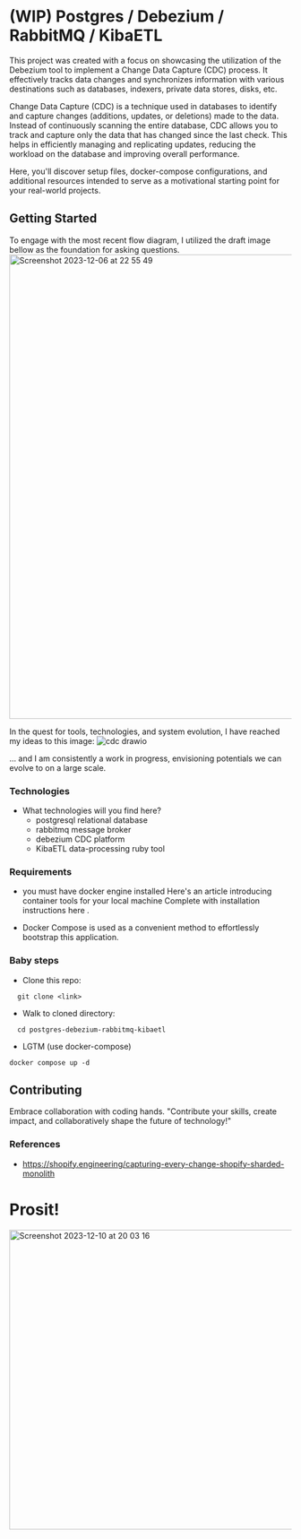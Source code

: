 # (WIP) Postgres / Debezium / RabbitMQ / KibaETL

This project was created with a focus on showcasing the utilization of the Debezium tool to implement a Change Data Capture (CDC) process. It effectively tracks data changes and synchronizes information with various destinations such as databases, indexers, private data stores, disks, etc.

Change Data Capture (CDC) is a technique used in databases to identify and capture changes (additions, updates, or deletions) made to the data. Instead of continuously scanning the entire database, CDC allows you to track and capture only the data that has changed since the last check. This helps in efficiently managing and replicating updates, reducing the workload on the database and improving overall performance.

Here, you'll discover setup files, docker-compose configurations, and additional resources intended to serve as a motivational starting point for your real-world projects.

## Getting Started

To engage with the most recent flow diagram, I utilized the draft image bellow as the foundation for asking questions.
<img width="829" alt="Screenshot 2023-12-06 at 22 55 49" src="https://github.com/edsonma/postgres-debezium-rabbimq-kibaetl/assets/711579/79843c18-a466-42da-8c54-e27acb516824">

In the quest for tools, technologies, and system evolution, I have reached my ideas to this image:
![cdc drawio](https://github.com/edsonma/postgres-debezium-rabbimq-kibaetl/assets/711579/93d76ad4-e836-4b1f-a19b-d81bd65241af)

... and I am consistently a work in progress, envisioning potentials we can evolve to on a large scale.

### Technologies
- What technologies will you find here?
  - postgresql relational database
  - rabbitmq message broker
  - debezium CDC platform
  - KibaETL data-processing ruby tool

### Requirements

- you must have docker engine installed
  Here's an article introducing container tools for your local machine <linkit>
  Complete with installation instructions here <linkit>.

- Docker Compose <linkit> is used as a convenient method to effortlessly bootstrap this application.  

### Baby steps

- Clone this repo: 
```fish
  git clone <link>
```

- Walk to cloned directory:
```fish
  cd postgres-debezium-rabbitmq-kibaetl 
```

- LGTM (use docker-compose)

```fish
docker compose up -d
```

## Contributing

Embrace collaboration with coding hands.
"Contribute your skills, create impact, and collaboratively shape the future of technology!"

### References
  - https://shopify.engineering/capturing-every-change-shopify-sharded-monolith

    
# Prosit!

<img width="535" alt="Screenshot 2023-12-10 at 20 03 16" src="https://github.com/edsonma/postgres-debezium-rabbitmq-kibaetl/assets/711579/a2329727-c308-4707-ab83-49f544553e9b">


